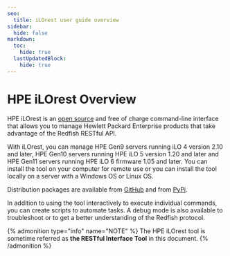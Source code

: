 ```yaml
---
seo:
  title: iLOrest user guide overview
sidebar:
  hide: false
markdown:
  toc:
    hide: true
  lastUpdatedBlock:
    hide: true
---
```


# HPE iLOrest Overview

HPE iLOrest is an
<a href="https://github.com/HewlettPackard/python-redfish-utility/releases/latest"
target="_blank">open source</a>
and free of charge command-line interface that allows you to
manage Hewlett Packard Enterprise products that
take advantage of the Redfish RESTful API.

 With iLOrest, you can manage HPE Gen9 servers running
 iLO 4 version 2.10 and later, HPE Gen10 servers running
 HPE iLO 5 version 1.20 and later and HPE Gen11 servers
 running HPE iLO 6 firmware 1.05 and later.
 You can install the tool on your computer for remote use or you
 can install the tool locally on a server with a Windows OS or Linux OS.

Distribution packages are available from
 <a href="https://github.com/HewlettPackard/python-redfish-utility/releases/"
 target="_blank">GitHub</a> and from <a href="https://pypi.org/project/ilorest"
 target="_blank">PyPi</a>.

In addition to using the tool interactively to execute individual commands,
you can create scripts to automate tasks.
A debug mode is also available to troubleshoot or to get
a better understanding of the Redfish protocol.

{% admonition type="info" name="NOTE" %}
The HPE iLOrest tool is sometime referred as **the RESTful Interface Tool**
in this document.
{% /admonition %}

